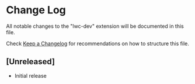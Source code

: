 # Change Log

All notable changes to the "lwc-dev" extension will be documented in this file.

Check [Keep a Changelog](http://keepachangelog.com/) for recommendations on how to structure this file.

## [Unreleased]

- Initial release
